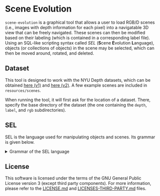 # Scene Evolution

`scene-evolution` is a graphical tool that allows a user to load RGB/D scenes
(i.e., images with depth information for each pixel) into a navigatable 3D view
that can be freely navigated. These scenes can then be modified based on their
labeling (which is contained in a corresponding label file). Using an SQL-like
scripting syntax called *SEL* (**S**cene **E**volution **L**anguage), objects
(or collections of objects) in the scene may be selected, which can then be
moved around, rotated, and deleted.

## Dataset

This tool is designed to work with the NYU Depth datasets, which can be obtained
[here (v1)](https://cs.nyu.edu/~silberman/datasets/nyu_depth_v1.html) and [here
(v2)](https://cs.nyu.edu/~silberman/datasets/nyu_depth_v2.html). A few example
scenes are included in `resources/scenes`.

When running the tool, it will first ask for the location of a dataset. There,
specify the base directory of the dataset (the one containing the `depth`,
`label`, and `rgb` subdirectories).

## SEL

SEL is the language used for manipulating objects and scenes. Its grammar is
given below.

<details><summary>Grammar of the SEL language</summary>
<p>

```
query_list:
    query 
  | query_list query

query:
    select_statement ";" action_list ";"

select_statement:
    "select" object_list optional_from_statement optional_where_statement 

optional_from_statement:
    
  | "from scene" "integer"

optional_where_statement:
    
  | "where" search_condition

object_list:
    object 
  | object_list "," object

object:
    qualifier_list identifier_concat

identifier_concat:
    "identifier" 
  | identifier_concat "identifier" 

qualifier_list:
    
  | qualifier_list qualifier

qualifier:
    "qualifier"

search_condition:
    boolean_term 
  | search_condition "or" boolean_term

boolean_term:
    boolean_factor 
  | boolean_term "and" boolean_factor

boolean_factor:
    boolean_test 
  | "not" boolean_test

boolean_test:
    predicate 
  | "(" search_condition ")"

predicate:
    comp_predicate 
  | binary_predicate

comp_predicate:
    comp_element "=" comp_element 
  | comp_element "!=" comp_element 
  | comp_element "<" comp_element 
  | comp_element ">" comp_element 
  | comp_element "<=" comp_element 
  | comp_element ">=" comp_element

comp_element:
    numeric_value 
  | distance_term

distance_term:
    "distance to" object

binary_predicate:
    boolean_value 
  | support_term

support_term:
    "supported by" object

numeric_value:
    "integer" 
  | "float"

boolean_value:
    "boolean"

action_list:
    action 
  | action_list ";" action

action:
    move_action 
  | remove_action 
  | rotate_action 
  | copy_action

move_action:
    "move to" object 
  | "move to" object "where" search_condition 
  | "move by" vector

remove_action:
    "remove"

rotate_action:
    "rotate by" vector

copy_action:
    "copy at" object 
  | "copy at" object "where" search_condition

vector:
    "(" numeric_value "," numeric_value "," numeric_value ")"
```

</p>
</details>

## License

This software is licensed under the terms of the GNU General Public License
version 3 (except third party components). For more information, please refer to
the [LICENSE.md](LICENSE.md) and
[LICENSES-THIRD-PARTY.md](LICENSES-THIRD-PARTY.md) files.
